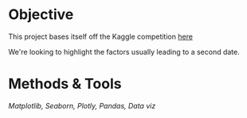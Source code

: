 # Objective 
This project bases itself off the Kaggle competition [here](https://www.kaggle.com/annavictoria/speed-dating-experiment#Speed%20Dating%20Data%20Key.doc) 

We're looking to highlight the factors usually leading to a second date.
# Methods & Tools 
_Matplotlib, Seaborn, Plotly, Pandas, Data viz_